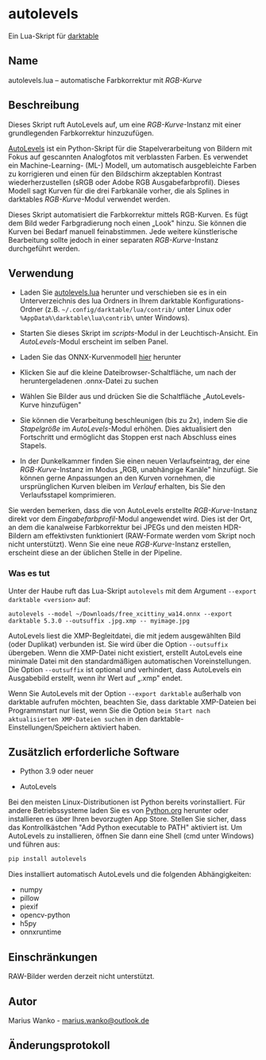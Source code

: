 # autolevels

Ein Lua-Skript für [darktable](https://www.darktable.org)

## Name

autolevels.lua – automatische Farbkorrektur mit _RGB-Kurve_

## Beschreibung

Dieses Skript ruft AutoLevels auf, um eine _RGB-Kurve_-Instanz mit einer grundlegenden Farbkorrektur hinzuzufügen.

[AutoLevels](https://github.com/yellowdolphin/autolevels) ist ein Python-Skript für die Stapelverarbeitung von Bildern mit Fokus auf gescannten Analogfotos mit verblassten Farben. Es verwendet ein Machine-Learning- (ML-) Modell, um automatisch ausgebleichte Farben zu korrigieren und einen für den Bildschirm akzeptablen Kontrast wiederherzustellen (sRGB oder Adobe RGB Ausgabefarbprofil). Dieses Modell sagt Kurven für die drei Farbkanäle vorher, die als Splines in darktables _RGB-Kurve_-Modul verwendet werden.

Dieses Skript automatisiert die Farbkorrektur mittels RGB-Kurven. Es fügt dem Bild weder Farbgradierung noch einen „Look" hinzu. Sie können die Kurven bei Bedarf manuell feinabstimmen. Jede weitere künstlerische Bearbeitung sollte jedoch in einer separaten _RGB-Kurve_-Instanz durchgeführt werden.

## Verwendung

* Laden Sie [autolevels.lua](https://raw.githubusercontent.com/yellowdolphin/darktable-autolevels-module/master/autolevels.lua) herunter und verschieben sie es in ein Unterverzeichnis des lua Ordners in Ihrem darktable Konfigurations-Ordner (z.B. `~/.config/darktable/lua/contrib/` unter Linux oder `%AppData%\darktable\lua\contrib\` unter Windows).

* Starten Sie dieses Skript im _scripts_-Modul in der Leuchtisch-Ansicht. Ein _AutoLevels_-Modul erscheint im selben Panel.

* Laden Sie das ONNX-Kurvenmodell [hier](https://github.com/yellowdolphin/darktable-autolevels-module/releases/download/v1.0.0rc/free_xcittiny_wa14.onnx) herunter

* Klicken Sie auf die kleine Dateibrowser-Schaltfläche, um nach der heruntergeladenen .onnx-Datei zu suchen

* Wählen Sie Bilder aus und drücken Sie die Schaltfläche „AutoLevels-Kurve hinzufügen"

* Sie können die Verarbeitung beschleunigen (bis zu 2x), indem Sie die *Stapelgröße* im _AutoLevels_-Modul erhöhen. Dies aktualisiert den Fortschritt und ermöglicht das Stoppen erst nach Abschluss eines Stapels.

* In der Dunkelkammer finden Sie einen neuen Verlaufseintrag, der eine _RGB-Kurve_-Instanz im Modus „RGB, unabhängige Kanäle" hinzufügt. Sie können gerne Anpassungen an den Kurven vornehmen, die ursprünglichen Kurven bleiben im _Verlauf_ erhalten, bis Sie den Verlaufsstapel komprimieren.

Sie werden bemerken, dass die von AutoLevels erstellte _RGB-Kurve_-Instanz direkt vor dem _Eingabefarbprofil_-Modul angewendet wird. Dies ist der Ort, an dem die kanalweise Farbkorrektur bei JPEGs und den meisten HDR-Bildern am effektivsten funktioniert (RAW-Formate werden vom Skript noch nicht unterstützt). Wenn Sie eine neue _RGB-Kurve_-Instanz erstellen, erscheint diese an der üblichen Stelle in der Pipeline.

### Was es tut

Unter der Haube ruft das Lua-Skript `autolevels` mit dem Argument `--export darktable <version>` auf:

```
autolevels --model ~/Downloads/free_xcittiny_wa14.onnx --export darktable 5.3.0 --outsuffix .jpg.xmp -- myimage.jpg
```

AutoLevels liest die XMP-Begleitdatei, die mit jedem ausgewählten Bild (oder Duplikat) verbunden ist. Sie wird über die Option `--outsuffix` übergeben. Wenn die XMP-Datei nicht existiert, erstellt AutoLevels eine minimale Datei mit den standardmäßigen automatischen Voreinstellungen. Die Option `--outsuffix` ist optional und verhindert, dass AutoLevels ein Ausgabebild erstellt, wenn ihr Wert auf „.xmp" endet.

Wenn Sie AutoLevels mit der Option `--export darktable` außerhalb von darktable aufrufen möchten, beachten Sie, dass darktable XMP-Dateien bei Programmstart nur liest, wenn Sie die Option `beim Start nach aktualisierten XMP-Dateien suchen` in den darktable-Einstellungen/Speichern aktiviert haben.

## Zusätzlich erforderliche Software

- Python 3.9 oder neuer

- AutoLevels

Bei den meisten Linux-Distributionen ist Python bereits vorinstalliert. Für andere Betriebssysteme laden Sie es von [Python.org](https://www.python.org/downloads/) herunter oder installieren es über Ihren bevorzugten App Store. Stellen Sie sicher, dass das Kontrollkästchen "Add Python executable to PATH" aktiviert ist. Um AutoLevels zu installieren, öffnen Sie dann eine Shell (cmd unter Windows) und führen aus:

```bash
pip install autolevels
```

Dies installiert automatisch AutoLevels und die folgenden Abhängigkeiten:

- numpy
- pillow
- piexif
- opencv-python
- h5py
- onnxruntime

## Einschränkungen

RAW-Bilder werden derzeit nicht unterstützt.

## Autor

Marius Wanko - marius.wanko@outlook.de

## Änderungsprotokoll
